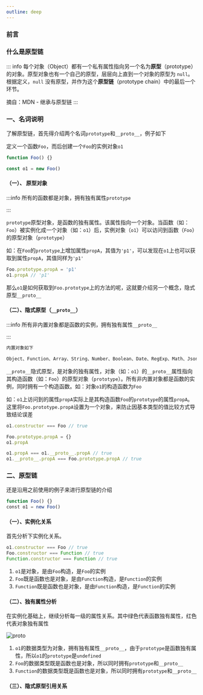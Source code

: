 ```yaml
---
outline: deep
---
```


### 前言

### 什么是原型链

::: info 每个对象（Object）都有一个私有属性指向另一个名为**原型**（prototype）的对象。原型对象也有一个自己的原型，层层向上直到一个对象的原型为 `null`。根据定义，`null` 没有原型，并作为这个**原型链**（prototype chain）中的最后一个环节。

摘自：MDN - 继承与原型链
:::

### 一、名词说明

了解原型链，首先得介绍两个名词`prototype`和`__proto__`，例子如下

定义一个函数`Foo`，而后创建一个`Foo`的实例对象`o1`

```javascript
function Foo() {}

const o1 = new Foo()
```

#### （一）、 原型对象

:::info 所有的函数都是对象，拥有独有属性`prototype`

:::

`prototype`原型对象，是函数的独有属性。该属性指向一个对象。当函数（如：`Foo`）被实例化成一个对象（如：`o1`）后，实例对象（`o1`）可以访问到函数（`Foo`）的原型对象（`prototype`）

如：在`Foo`的`prototype`上增加属性`propA`，其值为`'p1'`，可以发现在`o1`上也可以获取到属性`propA`，其值同样为`'p1'`

```javascript
Foo.prototype.propA = 'p1'
o1.propA // 'p1'
```

那么`o1`是如何获取到`Foo.prototype`上的方法的呢，这就要介绍另一个概念，隐式原型`__proto__`

#### （二）、隐式原型（`__proto__`）

:::info 所有非内置对象都是函数的实例，拥有独有属性`__proto__`

:::

```tex
内置对象如下

Object、Function、Array、String、Number、Boolean、Date、RegExp、Math、Json等
```

`__proto__`隐式原型，是对象的独有属性，对象（如：`o1`）的`__proto__`属性指向其构造函数（如：`Foo`）的原型对象（`prototype`）。所有非内置对象都是函数的实例，同时拥有一个构造函数。如：对象`o1`的构造函数为`Foo`

如：`o1`上访问到的属性`propA`实际上是其构造函数`Foo`的`prototype`的属性`propA`。这里将`Foo.prototype.propA`设置为一个对象，来防止因基本类型的值比较方式导致结论误差

```javascript
o1.constructor === Foo // true

Foo.prototype.propA = {}
o1.propA

o1.propA === o1.__proto__.propA // true
o1.__proto__.propA === Foo.prototype.propA // true
```

### 二、原型链

还是沿用之前使用的例子来进行原型链的介绍

```javascript
function Foo() {}
const o1 = new Foo()
```

#### （一）、实例化关系

首先分析下实例化关系。

```javascript
o1.constructor === Foo // true
Foo.constructor === Function // true
Function.constructor === Function // true
```

1. `o1`是对象，是由`Foo`构造，是`Foo`的实例
2. `Foo`既是函数也是对象，是由`Function`构造，是`Function`的实例
3. `Function`既是函数也是对象，是由`Function`构造，是`Function`的实例

#### （二）、独有属性分析

在实例化基础上，继续分析每一级的属性关系。其中绿色代表函数独有属性，红色代表对象独有属性

![proto](/public/proto.png)

1. `o1`的数据类型为对象，拥有独有属性`__proto__`，由于`prototype`是函数独有属性，所以`o1`的`prototype`是`undefined`
2. `Foo`的数据类型既是函数也是对象，所以同时拥有`prototype`和`__proto__`
3. `Function`的数据类型既是函数也是对象，所以同时拥有`prototype`和`__proto__`



#### （三）、隐式原型引用关系
